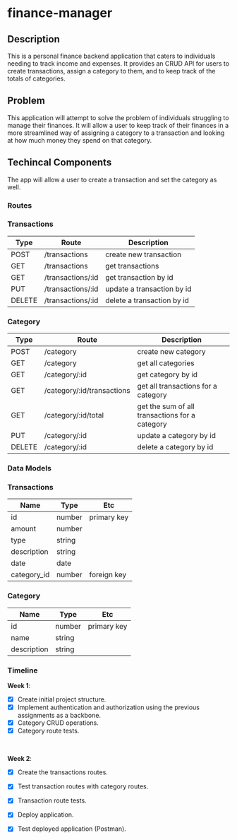 # finance-manager

## 

## Description
This is a personal finance backend application that caters to individuals needing to track income and expenses. It provides an CRUD API for users to create transactions, assign a category to them, and to keep track of the totals of categories. 

## Problem
This application will attempt to solve the problem of individuals struggling to manage their finances. It will allow a user to keep track of their finances in a more streamlined way of assigning a category to a transaction and looking at how much money they spend on that category.

## Techincal Components
The app will allow a user to create a transaction and set the category as well.
### Routes
### Transactions
| Type | Route | Description |
| ----------- | ----------- | ----------- |
| POST | /transactions | create new transaction |
| GET | /transactions | get transactions |
| GET | /transactions/:id | get transaction by id |
| PUT | /transactions/:id | update a transaction by id |
| DELETE | /transactions/:id | delete a transaction by id |

### Category
| Type | Route | Description |
| ----------- | ----------- | ----------- |
| POST | /category | create new category |
| GET | /category | get all categories |
| GET | /category/:id | get category by id |
| GET | /category/:id/transactions | get all transactions for a category |
| GET | /category/:id/total | get the sum of all transactions for a category |
| PUT | /category/:id | update a category by id |
| DELETE | /category/:id | delete a category by id |

### Data Models
### Transactions
| Name | Type | Etc |
| ----------- | ----------- | ----------- |
| id | number | primary key |
| amount | number |  |
| type | string |  |
| description | string |  |
| date | date |  |
| category_id | number | foreign key |

### Category
| Name | Type | Etc |
| ----------- | ----------- | ----------- |
| id | number | primary key |
| name | string |  |
| description | string |  |

### Timeline 
**Week 1**: 
- [x] Create initial project structure.
- [x] Implement authentication and authorization using the previous assignments as a backbone.
- [x] Category CRUD operations.
- [x] Category route tests.
<br>

**Week 2**:
- [x] Create the transactions routes.
- [x] Test transaction routes with category routes.
- [x] Transaction route tests.
- [x] Deploy application.
- [x] Test deployed application (Postman).

